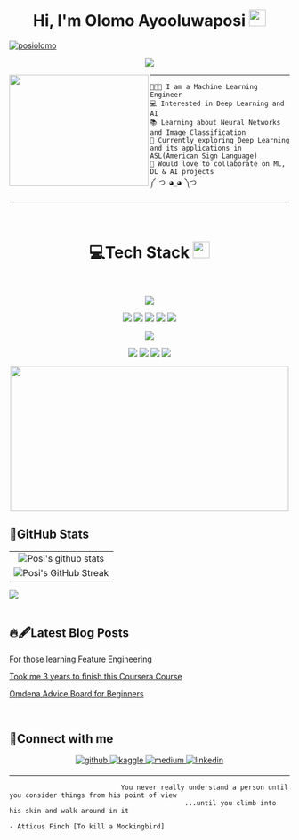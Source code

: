 <h1 align=center>
Hi, I'm Olomo Ayooluwaposi
<img src="https://user-images.githubusercontent.com/75603128/231256750-dbd6f6e5-c26a-448b-bca1-9fd556a918fd.gif" width="30">
</h1>


<a href="https://github.com/posi-olomo?tab=repositories">
<img src="https://komarev.com/ghpvc/?username=posi-olomo&label=Profile%20Views&color=blueviolet&style=flat" alt="posiolomo"/>
</a>

<br/>

<!-- Typing SVG by DenverCoder1 - https://github.com/DenverCoder1/readme-typing-svg -->
<p align="center">
    <a href="https://github.com/DenverCoder1/readme-typing-svg"> <img align= "center" src="https://readme-typing-svg.herokuapp.com?lines=Machine+Learning+Engineer;Data+Scientist;ML%20|%20DL%20|%20AI%20;&center=true&width=380&height=45"></a>
</p>

<img align="left" src="https://user-images.githubusercontent.com/75603128/232074736-d1ae4c31-361a-4fb8-a4f2-2cb51728fafc.gif" width="250" height="200" href="https://www.reddit.com/r/animegifs/comments/1gtyaz/asleep_at_the_keyboard_golden_boy/" />
<hr>

```
👩🏿‍🔧 I am a Machine Learning Engineer
💻 Interested in Deep Learning and AI
📚 Learning about Neural Networks and Image Classification
🌱 Currently exploring Deep Learning and its applications in ASL(American Sign Language)
💞️ Would love to collaborate on ML, DL & AI projects
༼ つ ◕_◕ ༽つ
```
<hr>

<br/>

<div align = "center">
    <h1> 💻Tech Stack 
    <img src="https://media2.giphy.com/media/QssGEmpkyEOhBCb7e1/giphy.gif?cid=ecf05e47a0n3gi1bfqntqmob8g9aid1oyj2wr3ds3mg700bl&rid=giphy.gif" width = 30px></h1>
</div>

<br/>

<p align ="center">
    <img src="https://img.shields.io/badge/Python%20-%2314354C.svg?style=for-the-badge&logo=python&logoColor=white">
</p>

<p align ="center">
    <img src= "https://img.shields.io/badge/Numpy%20-%23013243.svg?style=for-the-badge&logo=numpy&logoColor=white"> 
    <img src= "https://img.shields.io/badge/Pandas%20-%23FFF.svg?style=for-the-badge&logo=pandas&logoColor=150458"> 
    <img src= "https://img.shields.io/badge/optuna-%23430098.svg?style=for-the-badge&logo=optuna&logoColor=white">
    <img src= "https://img.shields.io/badge/Tensorflow%20-%23FF6F00.svg?style=for-the-badge&logo=Tensorflow&logoColor=white">
    <img src= "https://img.shields.io/badge/Keras%20-%23D00000.svg?style=for-the-badge&logo=Keras&logoColor=white">
</p>

<p align ="center">
    <img src= "https://img.shields.io/badge/Microsoft_Azure-0089D6?style=for-the-badge&logo=microsoft-azure&logoColor=white">
</p>

<p align="center">
    <img src= "https://img.shields.io/badge/colab-%23FFF.svg?style=for-the-badge&logo=Google-Colab&logoColor=F9AB00">
    <img src= "https://img.shields.io/badge/Jupyter%20-%23F37626.svg?logo=Jupyter&style=for-the-badge&logoColor=white">
    <img src= "https://img.shields.io/badge/Visual%20Studio%20Code-0078d7.svg?logo=visual-studio-code&style=for-the-badge&logoColor=white">
    <img src= "https://img.shields.io/badge/Git%20-%23FFF.svg?logo=git&style=for-the-badge&logoColor=F05032">
</p>

<p align="center">
    <img src="https://user-images.githubusercontent.com/75603128/232067012-5b0839ad-cfe9-428d-8471-9ca5b40208cb.gif" width="500" height="260" scrolling="no" href="https://technoir.nl/post/24286106650/june2012-ghostintheshell" />
</p>

## 🎯GitHub Stats 
|                                                             |
|:-----------------------------------------------------------------------------------------------------------------------------------------------:|
| ![Posi's github stats](https://github-readme-stats.vercel.app/api?username=posi-olomo&show_icons=true&theme=radical)                | 
| ![Posi's GitHub Streak](https://github-readme-streak-stats.herokuapp.com/?user=posi-olomo&theme=radical)  |

<div ><img src ="https://github-readme-stats.vercel.app/api/top-langs/?username=posi-olomo&langs_count=8&theme=radical&layout=compact">

</div>


<br/> 

## 🔥🖋Latest Blog Posts

<!-- BLOG-POST-LIST:START -->
 [For those learning Feature Engineering](https://ayooluwaposiolomo.medium.com/for-those-learning-feature-engineering-3fcfbb1bd7a1)
 
 [Took me 3 years to finish this Coursera Course](https://ayooluwaposiolomo.medium.com/took-me-3-years-to-finish-this-coursera-course-8bacf1352d80)

 [Omdena Advice Board for Beginners](https://ayooluwaposiolomo.medium.com/omdena-advice-board-for-beginners-faaad014837b)
<!-- BLOG-POST-LIST:END -->

<br/>  

## 📵Connect with me

<div align="center">
<a href="https://github.com/posi-olomo" target="_blank">
<img src=https://img.shields.io/badge/github-%23181717.svg?&style=for-the-badge&logo=github&logoColor=white alt=github style="margin-bottom: 5px;" />
</a>
<a href="https://www.kaggle.com/nobodysboredom" target="_blank">
<img src=https://img.shields.io/badge/kaggle-%2320BEFF.svg?&style=for-the-badge&logo=github&logoColor=white alt=kaggle style="margin-bottom: 5px;" />
</a>
<a href="https://medium.com/@ayooluwaposiolomo" target="_blank">
<img src=https://img.shields.io/badge/medium-%23000000.svg?&style=for-the-badge&logo=medium&logoColor=white alt=medium style="margin-bottom: 5px;" />
</a>
<a href="https://www.linkedin.com/in/ayooluwaposi-olomo-7a322b185/" target="_blank">
<img src=https://img.shields.io/badge/linkedin-%230A66C2.svg?&style=for-the-badge&logo=linkedin&logoColor=white alt=linkedin style="margin-bottom: 5px;" />
</a>
</div>  

<hr>

```
                            You never really understand a person until you consider things from his point of view
                                            ...until you climb into his skin and walk around in it
                                                                            - Atticus Finch [To kill a Mockingbird]
```
